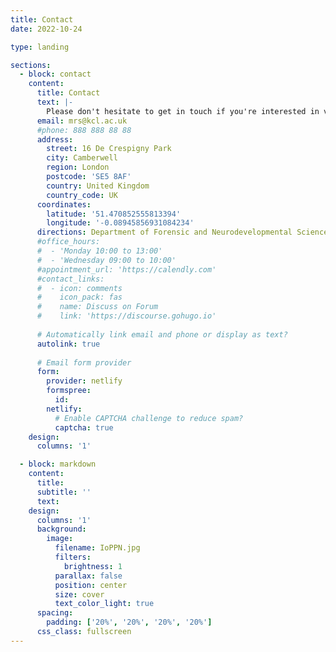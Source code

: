 ```yaml
---
title: Contact
date: 2022-10-24

type: landing

sections:
  - block: contact
    content:
      title: Contact
      text: |-
        Please don't hesitate to get in touch if you're interested in volunteering for one of our studies, collaborating on a research project or simply curious about our work!
      email: mrs@kcl.ac.uk
      #phone: 888 888 88 88
      address:
        street: 16 De Crespigny Park
        city: Camberwell
        region: London
        postcode: 'SE5 8AF'
        country: United Kingdom
        country_code: UK
      coordinates:
        latitude: '51.470852555813394'
        longitude: '-0.08945856931084234'
      directions: Department of Forensic and Neurodevelopmental Sciences, IoPPN Main Building (Floor 1)
      #office_hours:
      #  - 'Monday 10:00 to 13:00'
      #  - 'Wednesday 09:00 to 10:00'
      #appointment_url: 'https://calendly.com'
      #contact_links:
      #  - icon: comments
      #    icon_pack: fas
      #    name: Discuss on Forum
      #    link: 'https://discourse.gohugo.io'
    
      # Automatically link email and phone or display as text?
      autolink: true
    
      # Email form provider
      form:
        provider: netlify
        formspree:
          id:
        netlify:
          # Enable CAPTCHA challenge to reduce spam?
          captcha: true
    design:
      columns: '1'

  - block: markdown
    content:
      title:
      subtitle: ''
      text:
    design:
      columns: '1'
      background:
        image: 
          filename: IoPPN.jpg
          filters:
            brightness: 1
          parallax: false
          position: center
          size: cover
          text_color_light: true
      spacing:
        padding: ['20%', '20%', '20%', '20%']
      css_class: fullscreen
---
```


